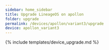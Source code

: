 ```yaml
---
sidebar: home_sidebar
title: Upgrade LineageOS on apollon
folder: upgrade
permalink: /devices/apollon/variant3/upgrade
device: apollon_variant3
---
```

{% include templates/device_upgrade.md %}
